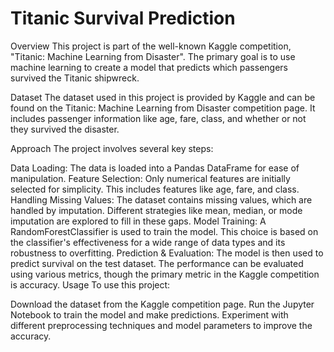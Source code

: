 # Titanic Survival Prediction
Overview
This project is part of the well-known Kaggle competition, "Titanic: Machine Learning from Disaster". The primary goal is to use machine learning to create a model that predicts which passengers survived the Titanic shipwreck.

Dataset
The dataset used in this project is provided by Kaggle and can be found on the Titanic: Machine Learning from Disaster competition page. It includes passenger information like age, fare, class, and whether or not they survived the disaster.

Approach
The project involves several key steps:

Data Loading: The data is loaded into a Pandas DataFrame for ease of manipulation.
Feature Selection: Only numerical features are initially selected for simplicity. This includes features like age, fare, and class.
Handling Missing Values: The dataset contains missing values, which are handled by imputation. Different strategies like mean, median, or mode imputation are explored to fill in these gaps.
Model Training: A RandomForestClassifier is used to train the model. This choice is based on the classifier's effectiveness for a wide range of data types and its robustness to overfitting.
Prediction & Evaluation: The model is then used to predict survival on the test dataset. The performance can be evaluated using various metrics, though the primary metric in the Kaggle competition is accuracy.
Usage
To use this project:

Download the dataset from the Kaggle competition page.
Run the Jupyter Notebook to train the model and make predictions.
Experiment with different preprocessing techniques and model parameters to improve the accuracy.
